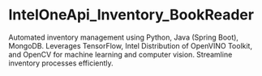 # IntelOneApi_Inventory_BookReader
Automated inventory management using Python, Java (Spring Boot), MongoDB. Leverages TensorFlow, Intel Distribution of OpenVINO Toolkit, and OpenCV for machine learning and computer vision. Streamline inventory processes efficiently.
